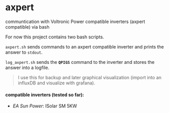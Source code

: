 # axpert
communtication with Voltronic Power compatible inverters (axpert compatible) via bash

For now this project contains two bash scripts.

`axpert.sh` sends commands to an axpert compatible inverter and prints the answer to `stdout`.

`log_axpert.sh` sends the **`QPIGS`** command to the inverter and stores the answer into a logfile.  
> I use this for backup and later graphical visualization (import into an influxDB and visualize with grafana).

#### compatible inverters (tested so far):
* *EA Sun Power*: ISolar SM 5KW
